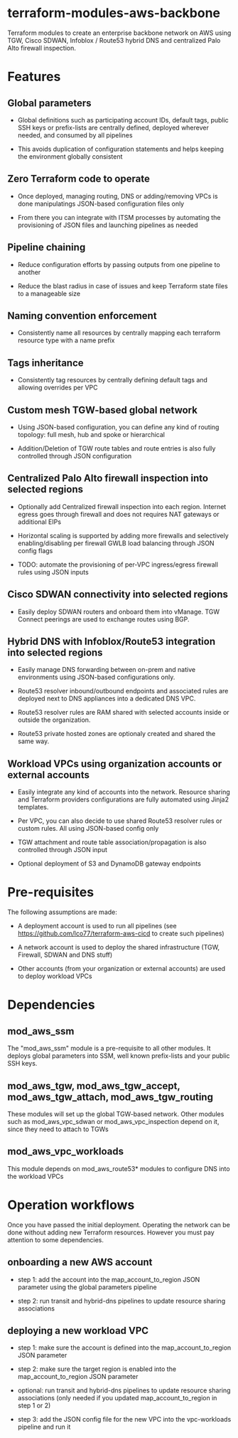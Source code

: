 # terraform-modules-aws-backbone
Terraform modules to create an enterprise backbone network on AWS using TGW, Cisco SDWAN, Infoblox / Route53 hybrid DNS and centralized Palo Alto firewall inspection.


# Features

## Global parameters

* Global definitions such as participating account IDs, default tags, public SSH keys or prefix-lists are centrally defined, deployed wherever needed, and consumed by all pipelines

* This avoids duplication of configuration statements and helps keeping the environment globally consistent

## Zero Terraform code to operate

* Once deployed, managing routing, DNS or adding/removing VPCs is done manipulatings JSON-based configuration files only

* From there you can integrate with ITSM processes by automating the provisioning of JSON files and launching pipelines as needed


## Pipeline chaining

* Reduce configuration efforts by passing outputs from one pipeline to another

* Reduce the blast radius in case of issues and keep Terraform state files to a manageable size


## Naming convention enforcement

* Consistently name all resources by centrally mapping each terraform resource type with a name prefix


## Tags inheritance

* Consistently tag resources by centrally defining default tags and allowing overrides per VPC


## Custom mesh TGW-based global network

* Using JSON-based configuration, you can define any kind of routing topology: full mesh, hub and spoke or hierarchical

* Addition/Deletion of TGW route tables and route entries is also fully controlled through JSON configuration


## Centralized Palo Alto firewall inspection into selected regions

* Optionally add Centralized firewall inspection into each region. Internet egress goes through firewall and does not requires NAT gateways or additional EIPs

* Horizontal scaling is supported by adding more firewalls and selectively enabling/disabling per firewall GWLB load balancing through JSON config flags

* TODO: automate the provisioning of per-VPC ingress/egress firewall rules using JSON inputs


## Cisco SDWAN connectivity into selected regions

* Easily deploy SDWAN routers and onboard them into vManage. TGW Connect peerings are used to exchange routes using BGP.


## Hybrid DNS with Infoblox/Route53 integration into selected regions

* Easily manage DNS forwarding between on-prem and native environments using JSON-based configurations only.

* Route53 resolver inbound/outbound endpoints and associated rules are deployed next to DNS appliances into a dedicated DNS VPC.

* Route53 resolver rules are RAM shared with selected accounts inside or outside the organization.

* Route53 private hosted zones are optionaly created and shared the same way.


## Workload VPCs using organization accounts or external accounts

* Easily integrate any kind of accounts into the network. Resource sharing and Terraform providers configurations are fully automated using Jinja2 templates.

* Per VPC, you can also decide to use shared Route53 resolver rules or custom rules. All using JSON-based config only

* TGW attachment and route table association/propagation is also controlled through JSON input

* Optional deployment of S3 and DynamoDB gateway endpoints



# Pre-requisites

The following assumptions are made:

* A deployment account is used to run all pipelines (see https://github.com/lco77/terraform-aws-cicd to create such pipelines)

* A network account is used to deploy the shared infrastructure (TGW, Firewall, SDWAN and DNS stuff)

* Other accounts (from your organization or external accounts) are used to deploy workload VPCs



# Dependencies

## mod_aws_ssm

The "mod_aws_ssm" module is a pre-requisite to all other modules. It deploys global parameters into SSM, well known prefix-lists and your public SSH keys.

## mod_aws_tgw, mod_aws_tgw_accept, mod_aws_tgw_attach, mod_aws_tgw_routing

These modules will set up the global TGW-based network. Other modules such as mod_aws_vpc_sdwan or mod_aws_vpc_inspection depend on it, since they need to attach to TGWs

## mod_aws_vpc_workloads

This module depends on mod_aws_route53* modules to configure DNS into the workload VPCs

# Operation workflows

 Once you have passed the initial deployment. Operating the network can be done without adding new Terraform resources.
 However you must pay attention to some dependencies.

 ## onboarding a new AWS account

 * step 1: add the account into the map_account_to_region JSON parameter using the global parameters pipeline

 * step 2: run transit and hybrid-dns pipelines to update resource sharing associations

 ## deploying a new workload VPC

 * step 1: make sure the account is defined into the map_account_to_region JSON parameter

 * step 2: make sure the target region is enabled into the map_account_to_region JSON parameter

 * optional: run transit and hybrid-dns pipelines to update resource sharing associations (only needed if you updated map_account_to_region in step 1 or 2)

 * step 3: add the JSON config file for the new VPC into the vpc-workloads pipeline and run it